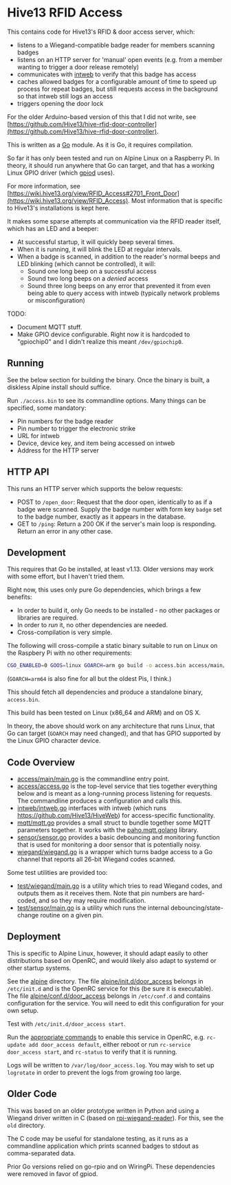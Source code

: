 Hive13 RFID Access
==================

This contains code for Hive13's RFID & door access server, which:

- listens to a Wiegand-compatible badge reader for members scanning
  badges
- listens on an HTTP server for 'manual' open events (e.g. from a
  member wanting to trigger a door release remotely)
- communicates with [intweb](https://github.com/Hive13/HiveWeb) to
  verify that this badge has access
- caches allowed badges for a configurable amount of time to speed up
  process for repeat badges, but still requests access in the
  background so that intweb still logs an access
- triggers opening the door lock

For the older Arduino-based version of this that I did not write, see
[https://github.com/Hive13/hive-rfid-door-controller](https://github.com/Hive13/hive-rfid-door-controller).

This is written as a [Go](https://golang.org/) module.  As it is Go,
it requires compilation.

So far it has only been tested and run on Alpine Linux on a Raspberry
Pi.  In theory, it should run anywhere that Go can target, and that
has a working Linux GPIO driver (which
[gpiod](https://github.com/warthog618/gpiod) uses).

For more information, see
[https://wiki.hive13.org/view/RFID_Access#2701_Front_Door](https://wiki.hive13.org/view/RFID_Access).
Most information that is specific to Hive13's installations is kept
here.

It makes some sparse attempts at communication via the RFID reader
itself, which has an LED and a beeper:

- At successful startup, it will quickly beep several times.
- When it is running, it will blink the LED at regular intervals.
- When a badge is scanned, in addition to the reader's normal
  beeps and LED blinking (which cannot be controlled), it will:
  - Sound one long beep on a successful access
  - Sound two long beeps on a *denied* access
  - Sound three long beeps on any error that prevented it
    from even being able to query access with intweb (typically
    network problems or misconfiguration)

TODO:

- Document MQTT stuff.
- Make GPIO device configurable.  Right now it is hardcoded to
  "gpiochip0" and I didn't realize this meant `/dev/gpiochip0`.

Running
-------

See the below section for building the binary.  Once the binary is
built, a diskless Alpine install should suffice.

Run `./access.bin` to see its commandline options.  Many things can be
specified, some mandatory:

- Pin numbers for the badge reader
- Pin number to trigger the electronic strike
- URL for intweb
- Device, device key, and item being accessed on intweb
- Address for the HTTP server

HTTP API
--------

This runs an HTTP server which supports the below requests:

- POST to `/open_door`: Request that the door open, identically to as
  if a badge were scanned. Supply the badge number with form key
  `badge` set to the badge number, exactly as it appears in the
  database.
- GET to `/ping`: Return a 200 OK if the server's main loop is
  responding. Return an error in any other case.

Development
-----------

This requires that Go be installed, at least v1.13. Older versions may
work with some effort, but I haven't tried them.

Right now, this uses only pure Go dependencies, which brings a few
benefits:

- In order to build it, only Go needs to be installed - no other
  packages or libraries are required.
- In order to *run* it, no other dependencies are needed.
- Cross-compilation is very simple.

The following will cross-compile a static binary suitable to run on
Linux on the Raspbery Pi with no other requirements:

```bash
CGO_ENABLED=0 GOOS=linux GOARCH=arm go build -o access.bin access/main/main.go
```

(`GOARCH=arm64` is also fine for all but the oldest Pis, I think.)

This should fetch all dependencies and produce a standalone binary,
`access.bin`.

This build has been tested on Linux (x86_64 and ARM) and on OS X.

In theory, the above should work on any architecture that runs Linux,
that Go can target (`GOARCH` may need changed), and that has GPIO
supported by the Linux GPIO character device.

Code Overview
-------------

- [access/main/main.go](./access/main/main.go) is the commandline
  entry point.
- [access/access.go](./access/access.go) is the top-level service that
  ties together everything below and is meant as a long-running
  process listening for requests.  The commandline produces a
  configuration and calls this.
- [intweb/intweb.go](./intweb/intweb.go) interfaces with intweb (which
  runs https://github.com/Hive13/HiveWeb) for access-specific
  functionality.
- [mqtt/mqtt.go](./mqtt/mqtt.go) provides a small struct to bundle
  together some MQTT parameters together. It works with the
  [paho.mqtt.golang](https://github.com/eclipse/paho.mqtt.golang)
  library.
- [sensor/sensor.go](./sensor/sensor.go) provides a basic debouncing
  and monitoring function that is used for monitoring a door sensor
  that is potentially noisy.
- [wiegand/wiegand.go](./wiegand/wiegand.go) is a wrapper which turns
  badge access to a Go channel that reports all 26-bit Wiegand codes
  scanned.

Some test utilities are provided too:

- [test/wiegand/main.go](./test/wiegand/main.go) is a utility
  which tries to read Wiegand codes, and outputs them as it receives
  them. Note that pin numbers are hard-coded, and so they may require
  modification.
- [test/sensor/main.go](./test/sensor/main.go) is a utility which runs
  the internal debouncing/state-change routine on a given pin.

Deployment
----------

This is specific to Alpine Linux, however, it should adapt easily to
other distributions based on OpenRC, and would likely also adapt to
systemd or other startup systems.

See the [alpine](./alpine) directory.  The file
[alpine/init.d/door_access](./alpine/init.d/door_access) belongs in
`/etc/init.d` and is the OpenRC service for this (be sure it is
executable). The file
[alpine/conf.d/door_access](./alpine/conf.d/door_access) belongs in
`/etc/conf.d` and contains configuration for the service.  You will
need to edit this configuration for your own setup.

Test with `/etc/init.d/door_access start`.

Run the [appropriate
commands](https://wiki.alpinelinux.org/wiki/Alpine_Linux_Init_System)
to enable this service in OpenRC, e.g. `rc-update add door_access
default`, either reboot or run `rc-service door_access start`, and
`rc-status` to verify that it is running.

Logs will be written to `/var/log/door_access.log`.  You may wish to
set up `logrotate` in order to prevent the logs from growing too
large.

Older Code
----------

This was based on an older prototype written in Python and using a
Wiegand driver written in C (based on
[rpi-wiegand-reader](https://github.com/alperenguman/rpi-wiegand-reader.git)).
For this, see the `old` directory.

The C code may be useful for standalone testing, as it runs as a
commandline application which prints scanned badges to stdout as
comma-separated data.

Prior Go versions relied on go-rpio and on WiringPi. These
dependencies were removed in favor of gpiod.
